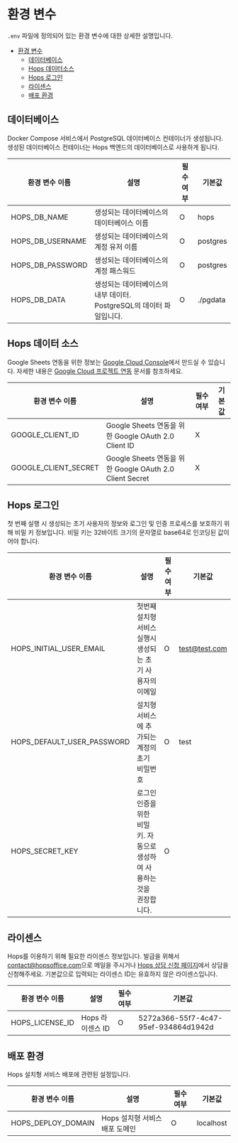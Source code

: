 # 환경 변수

`.env` 파일에 정의되어 있는 환경 변수에 대한 상세한 설명입니다.

- [환경 변수](#환경-변수)
  - [데이터베이스](#데이터베이스)
  - [Hops 데이터소스](#Hops-데이터-소스)
  - [Hops 로그인](#Hops-로그인)
  - [라이센스](#라이센스)
  - [배포 환경](#배포-환경)

## 데이터베이스

Docker Compose 서비스에서 PostgreSQL 데이터베이스 컨테이너가 생성됩니다.
생성된 데이터베이스 컨테이너는 Hops 백엔드의 데이터베이스로 사용하게 됩니다.

| 환경 변수 이름         | 설명                                          | 필수 여부 | 기본값      |
|------------------|---------------------------------------------|-------|----------|
| HOPS_DB_NAME     | 생성되는 데이터베이스의 데이터베이스 이름                      | O     | hops     |
| HOPS_DB_USERNAME | 생성되는 데이터베이스의 계정 유저 이름                       | O     | postgres |
| HOPS_DB_PASSWORD | 생성되는 데이터베이스의 계정 패스워드                        | O     | postgres |
| HOPS_DB_DATA     | 생성되는 데이터베이스의 내부 데이터. PostgreSQL의 데이터 파일입니다. | O     | ./pgdata |

## Hops 데이터 소스

Google Sheets 연동을 위한 정보는 [Google Cloud Console]에서 만드실 수 있습니다.
자세한 내용은 [Google Cloud 프로젝트 연동] 문서를 참조하세요.

[Google Cloud Console]: https://console.cloud.google.com/
[Google Cloud 프로젝트 연동]: ./google-cloud.md

| 환경 변수 이름             | 설명                                                  | 필수 여부 | 기본값 |
|----------------------|-----------------------------------------------------|-------|-----|
| GOOGLE_CLIENT_ID     | Google Sheets 연동을 위한 Google OAuth 2.0 Client ID     | X     |     |
| GOOGLE_CLIENT_SECRET | Google Sheets 연동을 위한 Google OAuth 2.0 Client Secret | X     |     |

## Hops 로그인

첫 번째 실행 시 생성되는 초기 사용자의 정보와 로그인 및 인증 프로세스를
보호하기 위해 비밀 키 정보입니다.  비밀 키는 32바이트 크기의 문자열로 base64로
인코딩된 값이어야 합니다.

| 환경 변수 이름                   | 설명                                        | 필수 여부 | 기본값           |
|----------------------------|-------------------------------------------|-------|---------------|
| HOPS_INITIAL_USER_EMAIL    | 첫번째 설치형 서비스 실행시 생성되는 초기 사용자의 이메일          | O     | test@test.com |
| HOPS_DEFAULT_USER_PASSWORD | 설치형 서비스에 추가되는 계정의 초기 비밀번호                 | O     | test          |
| HOPS_SECRET_KEY            | 로그인 인증을 위한 비밀 키. 자동으로 생성하여 사용하는 것을 권장합니다. | O     |               |

## 라이센스

Hops를 이용하기 위해 필요한 라이센스 정보입니다.  발급을 위해서
[contact@hopsoffice.com]으로 메일을 주시거나 [Hops 상담 신청 페이지]에서 상담을
신청해주세요.  기본값으로 입력되는 라이센스 ID는 유효하지 않은 라이센스입니다.

[contact@hopsoffice.com]: mailto:contact@hopsoffice.com
[Hops 상담 신청 페이지]: https://sendtime.app/ko/reservation?i=Weopd

| 환경 변수 이름        | 설명           | 필수 여부 | 기본값                                  |
|-----------------|--------------|-------|--------------------------------------|
| HOPS_LICENSE_ID | Hops 라이센스 ID | O     | 5272a366-55f7-4c47-95ef-934864d1942d |

## 배포 환경

Hops 설치형 서비스 배포에 관련된 설정입니다.

| 환경 변수 이름           | 설명                  | 필수 여부 | 기본값       |
|--------------------|---------------------|-------|-----------|
| HOPS_DEPLOY_DOMAIN | Hops 설치형 서비스 배포 도메인 | O     | localhost |
